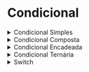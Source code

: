 # Condicional 

<details>
<summary>Condicional Simples</summary>
Ocorre quando uma validação de execução de fluxo for verdadeira.
Ex: Se algo for verdade, faça isso.

```
public class CaixaEletronico {

    public static void main (String [] args){
        double saldo = 25.0;
        double valorSolicitado = 37.0;

        if(valorSolicitado < saldo) {
            saldo -= valorSolicitado;
            System.out.println("saque de: " + valorSolicitado + " efetuado ");
        }

        System.out.println("Saldo atual: " + saldo);
    }
}


```

Caso a condição seja falsa, o bloco de comando sera pulado e seguirá o fluxo
</details>

<details>
<summary>Condicional Composta</summary>

Nem sempre as condições serão apenas "faça isso, ou faça nada".
Teremos que avaliar multiplos cenários, devolver multiplas resposta
Nesse caso temos uma estrutura chamada `if/else`

```
public class CondicaoComposta {
    public static void main(String [] args) {
        int nota = 8;

        if(nota > 6 ) 
        System.out.println("APROVADO!");

        else 
        System.out.println("REPROVADO!");
    }
}

```
</details>


<details>
<summary>Condicional Encadeada</summary>

Quando é necessário mais do que checar `if/else`.
Quanto tivermos vários `ifs`

public class CondicaoEncadeada {

    public static void main(String[] args) {
        int nota = 6;

        if (nota > 6)
            System.out.println("APROVADO!");

        else if (nota > 5) {
            System.out.println("RECUPERAÇÃO");
        } else {
            System.out.println("REPROVADO!");
        }
    }

}

</details>

<details>
<summary>Condicional Ternária</summary>

É um forma mais resumida de fazer  `if/else`.
Também é aplicado de forma emcadeada

public class CondicaoEncadeada {

    public static void main(String[] args) {
        int nota = 6;

        String resultado = nota > 6 ? "APROVADO" : nota > 4 ? "RECUPERAÇÃO" : "REPROVADO";

            System.out.println(resultado);
    }

}

</details>

<details>
<summary>Switch</summary>

- `Switch` tem a função de controle de fluxo, assim como o `if`.
- Avalia apenas o valor exato, e não entre valores como `if`.
- É muito mai organizada que o `if`.
- Precisa colocar o comando `break` após cada `case` para seguir o fluxo do programa.
- Usamos um `case default` para quando nenhuma das condições forem chamadas

```
public class Switch {
    public static void main(String[] args) {
        char tamanho = 'M';
        switch (tamanho) {
            case 'P':
                System.out.println("PEQUENO");
                break;
            case 'M':
                System.out.println("MÉDIO");
                break;
            case 'G':
                System.out.println("GRANDE");
                break;
        
            default: 
                
                break;
        }

    }
}
``` 

Podemos usar a falta do break ao nosso favor.
Como o switch executará todos os casos abaixo de nao tiver o break, 
usaremos pra uma situção onde os casos abaixo devam ser implementados, visando assim, não ter repetição de código


</details>